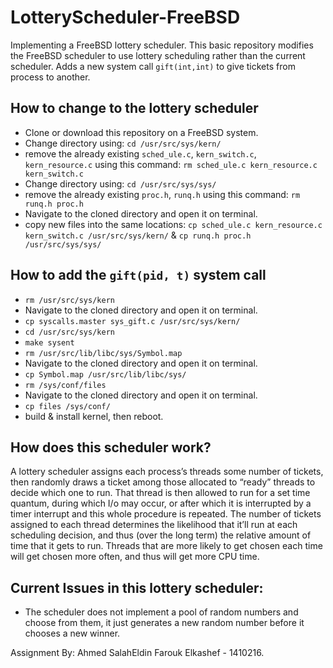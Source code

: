 # LotteryScheduler-FreeBSD
Implementing a FreeBSD lottery scheduler.
This basic repository modifies the FreeBSD scheduler to use lottery scheduling rather than the current scheduler. Adds a new system call `gift(int,int)` to give tickets from  process to another.

## How to change to the lottery scheduler

- Clone or download this repository on a FreeBSD system.
- Change directory using: `cd /usr/src/sys/kern/`
- remove the already existing `sched_ule.c`, `kern_switch.c`, `kern_resource.c` using this command: `rm sched_ule.c kern_resource.c kern_switch.c`
- Change directory using: `cd /usr/src/sys/sys/`
- remove the already existing `proc.h`, `runq.h` using this command: `rm runq.h proc.h`
- Navigate to the cloned directory and open it on terminal.
- copy new files into the same locations: `cp sched_ule.c kern_resource.c kern_switch.c /usr/src/sys/kern/` & `cp runq.h proc.h /usr/src/sys/sys/`

## How to add the `gift(pid, t)` system call

- `rm /usr/src/sys/kern`
- Navigate to the cloned directory and open it on terminal.
- `cp syscalls.master sys_gift.c /usr/src/sys/kern/`
- `cd /usr/src/sys/kern`
- `make sysent`
- `rm /usr/src/lib/libc/sys/Symbol.map`
- Navigate to the cloned directory and open it on terminal.
- `cp Symbol.map /usr/src/lib/libc/sys/`
- `rm /sys/conf/files`
- Navigate to the cloned directory and open it on terminal.
- `cp files /sys/conf/`
- build & install kernel, then reboot.


How does this scheduler work?
-------------------------
A lottery scheduler assigns each process’s threads some number of tickets, then randomly draws a ticket among those allocated to “ready” threads to decide which one to run. That thread is then allowed to run for a set time quantum, during which I/o may occur, or after which it is interrupted by a timer interrupt and this whole procedure is repeated. The number of tickets assigned to each thread determines the likelihood that it’ll run at each scheduling decision, and thus (over the long term) the relative amount of time that it gets to run. Threads that are more likely to get chosen each time will get chosen more often, and thus will get more CPU time.

Current Issues in this lottery scheduler:
----------------------------
- The scheduler does not implement a pool of random numbers and choose from them, it just generates a new random number before it chooses a new winner.

Assignment By: Ahmed SalahEldin Farouk Elkashef - 1410216.
